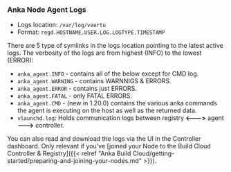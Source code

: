 ---
---

### Anka Node Agent Logs

- Logs location: `/var/log/veertu`
- Format: `regd.HOSTNAME.USER.LOG.LOGTYPE.TIMESTAMP`

There are 5 type of symlinks in the logs location pointing to the latest active logs. The verbosity of the logs are from highest (INFO) to the lowest (ERROR):

- `anka_agent.INFO` - contains all of the below except for CMD log.
- `anka_agent.WARNING` - contains WARNNIGS & ERRORS.
- `anka_agent.ERROR` - contains just ERRORS.
- `anka_agent.FATAL` - only FATAL ERRORS.
- `anka_agent.CMD` - (new in 1.20.0) contains the various anka commands the agent is executing on the host as well as the returned data.
- `vlaunchd.log`: Holds communication logs between registry **<--->** agent **--->** controller.

You can also read and download the logs via the UI in the Controller dashboard. Only relevant if you've [joined your Node to the Build Cloud Controller & Registry]({{< relref "Anka Build Cloud/getting-started/preparing-and-joining-your-nodes.md" >}}).

